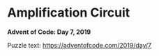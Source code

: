 # Amplification Circuit

**Advent of Code: Day 7, 2019**

Puzzle text: <https://adventofcode.com/2019/day/7>
